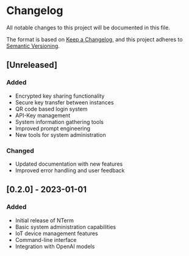 # Changelog

All notable changes to this project will be documented in this file.

The format is based on [Keep a Changelog](https://keepachangelog.com/en/1.0.0/),
and this project adheres to [Semantic Versioning](https://semver.org/spec/v2.0.0.html).

## [Unreleased]
### Added
- Encrypted key sharing functionality
- Secure key transfer between instances
- QR code based login system
- API-Key management
- System information gathering tools
- Improved prompt engineering
- New tools for system administration

### Changed
- Updated documentation with new features
- Improved error handling and user feedback

## [0.2.0] - 2023-01-01
### Added
- Initial release of NTerm
- Basic system administration capabilities
- IoT device management features
- Command-line interface
- Integration with OpenAI models
